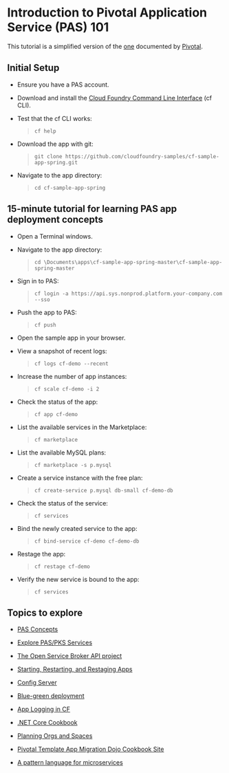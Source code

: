 # Introduction to Pivotal Application Service (PAS) 101

This tutorial is a simplified version of the [one](https://tanzu.vmware.com/tutorials/getting-started/introduction) documented by [Pivotal](https://tanzu.vmware.com/).

## Initial Setup

- Ensure you have a PAS account.

- Download and install the [Cloud Foundry Command Line Interface](https://github.com/cloudfoundry/cli#installers-and-compressed-binaries) (cf CLI).

- Test that the cf CLI works:
  > `cf help`
  
- Download the app with git:
  > `git clone https://github.com/cloudfoundry-samples/cf-sample-app-spring.git`
  
- Navigate to the app directory:
  > `cd cf-sample-app-spring`
  
## 15-minute tutorial for learning PAS app deployment concepts

- Open a Terminal windows.

- Navigate to the app directory:
  > `cd \Documents\apps\cf-sample-app-spring-master\cf-sample-app-spring-master`
  
- Sign in to PAS:
  > `cf login -a https://api.sys.nonprod.platform.your-company.com --sso`
  
- Push the app to PAS:
  > `cf push`
  
- Open the sample app in your browser.

- View a snapshot of recent logs:
  > `cf logs cf-demo --recent`
  
- Increase the number of app instances:
  > `cf scale cf-demo -i 2`
  
- Check the status of the app:
  > `cf app cf-demo`
  
- List the available services in the Marketplace:
  > `cf marketplace`
  
- List the available MySQL plans:
  > `cf marketplace -s p.mysql`
  
- Create a service instance with the free plan:
  > `cf create-service p.mysql db-small cf-demo-db`
  
- Check the status of the service:
  > `cf services`
  
- Bind the newly created service to the app:
  > `cf bind-service cf-demo cf-demo-db`
  
- Restage the app:
  > `cf restage cf-demo`
  
- Verify the new service is bound to the app:
  > `cf services`

## Topics to explore

- [PAS Concepts](https://docs.pivotal.io/platform/application-service/2-9/concepts/index.html)

- [Explore PAS/PKS Services](https://network.pivotal.io/)

- [The Open Service Broker API project](https://www.openservicebrokerapi.org/)

- [Starting, Restarting, and Restaging Apps](https://docs.run.pivotal.io/devguide/deploy-apps/start-restart-restage.html)

- [Config Server](https://docs.run.pivotal.io/spring-cloud-services/config-server/index.html)

- [Blue-green deployment](https://docs.pivotal.io/platform/application-service/2-9/devguide/deploy-apps/blue-green.html)

- [App Logging in CF](https://docs.cloudfoundry.org/devguide/deploy-apps/streaming-logs.html)

- [.NET Core Cookbook](https://dotnet-cookbook.cfapps.io/core/)

- [Planning Orgs and Spaces](https://docs.cloudfoundry.org/concepts/orgs-and-spaces.html)

- [Pivotal Template App Migration Dojo Cookbook Site](https://github.com/vmwarepivotallabs/modernization-cookbook-template)

- [A pattern language for microservices](https://microservices.io/patterns/index.html)

